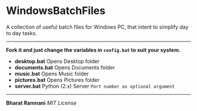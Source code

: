# WindowsBatchFiles
A collection of useful batch files for Windows PC, that intent to simplify day to day tasks.

---

**Fork it and just change the variables in `config.bat` to suit your system.**

* __desktop.bat__ Opens Desktop folder
* __documents.bat__ Opens Documents folder
* __music.bat__ Opens Music folder
* __pictures.bat__ Opens Pictures folder
* __server.bat__ Python (2.x) Server `Port number as optional argument`

---

__Bharat Ramnani__
_MIT License_